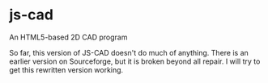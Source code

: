 js-cad
======

An HTML5-based 2D CAD program

So far, this version of JS-CAD doesn't do much of anything. There is an 
earlier version on Sourceforge, but it is broken beyond all repair. I will
try to get this rewritten version working.
